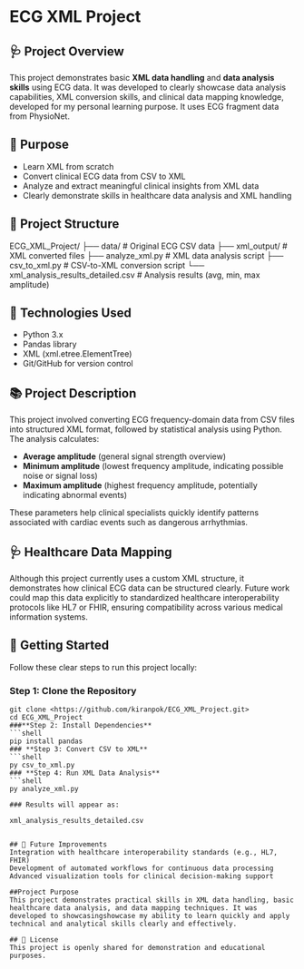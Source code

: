 # ECG XML Project

## 🩺 Project Overview
This project demonstrates basic **XML data handling** and **data analysis skills** using ECG data. It was developed to clearly showcase data analysis capabilities, XML conversion skills, and clinical data mapping knowledge, developed for my personal learning purpose. It uses ECG fragment data from PhysioNet.

## 🎯 Purpose
- Learn XML from scratch
- Convert clinical ECG data from CSV to XML
- Analyze and extract meaningful clinical insights from XML data
- Clearly demonstrate skills in healthcare data analysis and XML handling

## 📂 Project Structure
ECG_XML_Project/ ├── data/ # Original ECG CSV data ├── xml_output/ # XML converted files ├── analyze_xml.py # XML data analysis script ├── csv_to_xml.py # CSV-to-XML conversion script └── xml_analysis_results_detailed.csv # Analysis results (avg, min, max amplitude)


## 🚀 Technologies Used
- Python 3.x
- Pandas library
- XML (xml.etree.ElementTree)
- Git/GitHub for version control

## 📚 **Project Description**
This project involved converting ECG frequency-domain data from CSV files into structured XML format, followed by statistical analysis using Python. The analysis calculates:

- **Average amplitude** (general signal strength overview)
- **Minimum amplitude** (lowest frequency amplitude, indicating possible noise or signal loss)
- **Maximum amplitude** (highest frequency amplitude, potentially indicating abnormal events)

These parameters help clinical specialists quickly identify patterns associated with cardiac events such as dangerous arrhythmias.

## 🩺 **Healthcare Data Mapping**
Although this project currently uses a custom XML structure, it demonstrates how clinical ECG data can be structured clearly. Future work could map this data explicitly to standardized healthcare interoperability protocols like HL7 or FHIR, ensuring compatibility across various medical information systems.

## 🚀 **Getting Started**
Follow these clear steps to run this project locally:

### **Step 1: Clone the Repository**
```shell
git clone <https://github.com/kiranpok/ECG_XML_Project.git>
cd ECG_XML_Project
###**Step 2: Install Dependencies**
```shell
pip install pandas
### **Step 3: Convert CSV to XML**
```shell
py csv_to_xml.py
### **Step 4: Run XML Data Analysis**
```shell
py analyze_xml.py

### Results will appear as:

xml_analysis_results_detailed.csv


## 🚀 Future Improvements
Integration with healthcare interoperability standards (e.g., HL7, FHIR)
Development of automated workflows for continuous data processing
Advanced visualization tools for clinical decision-making support

##Project Purpose
This project demonstrates practical skills in XML data handling, basic healthcare data analysis, and data mapping techniques. It was developed to showcasingshowcase my ability to learn quickly and apply technical and analytical skills clearly and effectively.

## 📝 License
This project is openly shared for demonstration and educational purposes.





